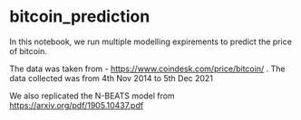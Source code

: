# bitcoin_prediction

In this notebook, we run multiple modelling expirements to predict the price of bitcoin.

The data was taken from - https://www.coindesk.com/price/bitcoin/ . The data collected was from 4th Nov 2014 to 5th Dec 2021

We also replicated the N-BEATS model from https://arxiv.org/pdf/1905.10437.pdf
